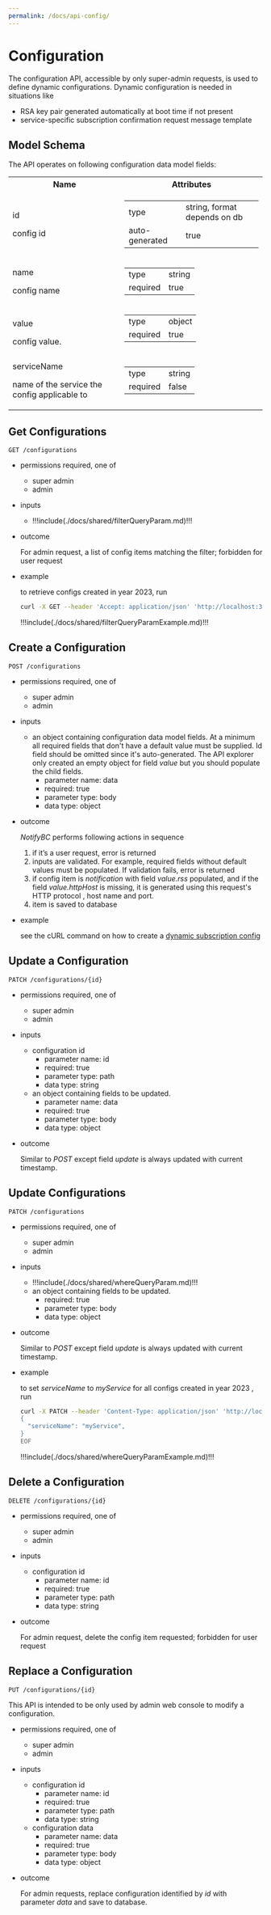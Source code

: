 ```yaml
---
permalink: /docs/api-config/
---
```


# Configuration

The configuration API, accessible by only super-admin requests, is used to define dynamic configurations. Dynamic configuration is needed in situations like

- RSA key pair generated automatically at boot time if not present
- service-specific subscription confirmation request message template

## Model Schema

The API operates on following configuration data model fields:

<table><tbody><tr>
    <th>Name</th>
    <th>Attributes</th>
  </tr>
  <tr>
    <td>
      <p class="name">id</p>
      <p class="description">config id</p>
    </td>
    <td>
      <table><tbody><tr><td>type</td><td>string, format depends on db</td></tr>
        <tr><td>auto-generated</td><td>true</td></tr></tbody></table>
    </td>
  </tr>
  <tr>
    <td>
      <p class="name">name</p>
      <p class="description">config name</p>
    </td>
    <td>
      <table><tbody><tr><td>type</td><td>string</td></tr>
        <tr><td>required</td><td>true</td></tr></tbody></table>
    </td>
  </tr>
  <tr>
    <td>
      <p class="name">value</p>
      <div class="description">config value.
      </div>
    </td>
    <td>
      <table><tbody><tr><td>type</td><td>object</td></tr>
        <tr><td>required</td><td>true</td></tr></tbody></table>
    </td>
  </tr>
  <tr>
    <td>
      <p class="name">serviceName</p>
      <p class="description">name of the service the config applicable to</p>
    </td>
    <td>
      <table><tbody><tr><td>type</td><td>string</td></tr>
        <tr><td>required</td><td>false</td></tr></tbody></table>
    </td>
  </tr></tbody></table>

## Get Configurations

```
GET /configurations
```

- permissions required, one of
  - super admin
  - admin
- inputs

  - !!!include(./docs/shared/filterQueryParam.md)!!!

- outcome

  For admin request, a list of config items matching the filter; forbidden for user request

- example

  to retrieve configs created in year 2023, run

  ```sh
  curl -X GET --header 'Accept: application/json' 'http://localhost:3000/api/configurations!!!include(./docs/shared/filterQueryParamCode.md)!!!'
  ```

  !!!include(./docs/shared/filterQueryParamExample.md)!!!

## Create a Configuration

```
POST /configurations
```

- permissions required, one of
  - super admin
  - admin
- inputs
  - an object containing configuration data model fields. At a minimum all required fields that don't have a default value must be supplied. Id field should be omitted since it's auto-generated. The API explorer only created an empty object for field _value_ but you should populate the child fields.
    - parameter name: data
    - required: true
    - parameter type: body
    - data type: object
- outcome

  _NotifyBC_ performs following actions in sequence

  1. if it’s a user request, error is returned
  2. inputs are validated. For example, required fields without default values must be populated. If validation fails, error is returned
  3. if config item is _notification_ with field _value.rss_ populated, and if the field _value.httpHost_ is missing, it is generated using this request's HTTP protocol , host name and port.
  4. item is saved to database

* example

  see the cURL command on how to create a [dynamic subscription config](../config-subscription#subscription-confirmation-request-template)

## Update a Configuration

```
PATCH /configurations/{id}
```

- permissions required, one of
  - super admin
  - admin
- inputs

  - configuration id
    - parameter name: id
    - required: true
    - parameter type: path
    - data type: string
  - an object containing fields to be updated.
    - parameter name: data
    - required: true
    - parameter type: body
    - data type: object

- outcome

  Similar to _POST_ except field _update_ is always updated with current timestamp.

## Update Configurations

```
PATCH /configurations
```

- permissions required, one of
  - super admin
  - admin
- inputs

  - !!!include(./docs/shared/whereQueryParam.md)!!!
  - an object containing fields to be updated.
    - required: true
    - parameter type: body
    - data type: object

- outcome

  Similar to _POST_ except field _update_ is always updated with current timestamp.

- example

  to set _serviceName_ to _myService_ for all configs created in year 2023 , run

  ```sh
  curl -X PATCH --header 'Content-Type: application/json' 'http://localhost:3000/api/configurations!!!include(./docs/shared/whereQueryParamCode.md)!!!' -d @- << EOF
  {
    "serviceName": "myService",
  }
  EOF
  ```

  !!!include(./docs/shared/whereQueryParamExample.md)!!!

## Delete a Configuration

```
DELETE /configurations/{id}
```

- permissions required, one of
  - super admin
  - admin
- inputs

  - configuration id
    - parameter name: id
    - required: true
    - parameter type: path
    - data type: string

- outcome

  For admin request, delete the config item requested; forbidden for user request

## Replace a Configuration

```
PUT /configurations/{id}
```

This API is intended to be only used by admin web console to modify a configuration.

- permissions required, one of
  - super admin
  - admin
- inputs
  - configuration id
    - parameter name: id
    - required: true
    - parameter type: path
    - data type: string
  - configuration data
    - parameter name: data
    - required: true
    - parameter type: body
    - data type: object
- outcome

  For admin requests, replace configuration identified by _id_ with parameter _data_ and save to database.
